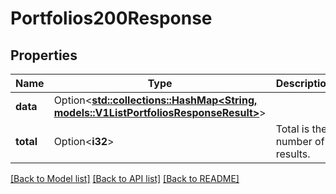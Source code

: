 # Portfolios200Response

## Properties

Name | Type | Description | Notes
------------ | ------------- | ------------- | -------------
**data** | Option<[**std::collections::HashMap<String, models::V1ListPortfoliosResponseResult>**](v1ListPortfoliosResponseResult.md)> |  | [optional]
**total** | Option<**i32**> | Total is the number of results. | [optional]

[[Back to Model list]](../README.md#documentation-for-models) [[Back to API list]](../README.md#documentation-for-api-endpoints) [[Back to README]](../README.md)


